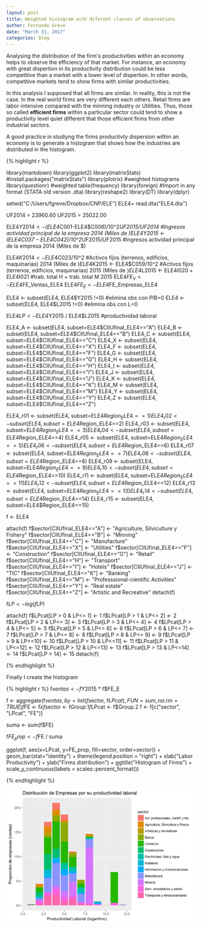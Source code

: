 ```yaml
---
layout: post
title: Weighted histogram with diferent classes of observations
author: Fernando Greve
date: "March 31, 2017"
categories: blog
---
```


Analysing the distribution of the firm's productivities within an economy helps to observe the efficiency of that market. For instance, an economy with great dispertion in its productivity distribution could be less competitive than a market with a lower level of dispertion. In other words, competitive markets tend to show firms with similar productivities.  

In this analysis I supposed that all firms are similar. In reality, this is not the case. In the real world firms are very different each others. Retail firms are labor-intensive compared with the minning industry or Utilities. Thus, those so called **efficient firms** within a particular sector could tend to show a productivity level quiet different that those efficient firms from other industrial sectors.   

A good practice in studiyng the firms productivty dispersion within an economy is to generate a histogram that shows how the industries are distributed in the histogram.



{% highlight r %}

library(markdown) 
library(ggplot2) 
library(matrixStats) #install.packages("matrixStats")
library(plotrix) #weighted histograms
library(questionr) #weighted table(frequency)
library(foreign) #Import in any format (STATA old version .dta)
library(reshape2)
library(DT)
library(dplyr)

setwd("C:/Users/fgreve/Dropbox/CNP/ELE")
ELE4= read.dta("ELE4.dta")

UF2014 = 23960.60
UF2015 = 25022.00

ELE4$Y2014 <- (ELE4$C001-ELE4$C006)/10^2*UF2015/UF2014 #Ingresos actividad principal de la empresa 2014 (Miles de $)
ELE4$Y2015 <- (ELE4$C037-ELE4$C042)/10^2*UF2015/UF2015 #Ingresos actividad principal de la empresa 2014 (Miles de $)

ELE4$K2014 <- ELE4$C023/10^2 #Activos fijos (terrenos, edificios, maquinarias) 2014 (Miles de $)
ELE4$K2015 <- ELE4$C059/10^2 #Activos fijos (terrenos, edificios, maquinarias) 2015 (Miles de $)
ELE4$L2015 <- ELE4$I020 + ELE4$I021 #trab. total H + trab. total M 2015
ELE4$FE_V <- ELE4$FE_Ventas_ELE4
ELE4$FE_E <- ELE4$FE_Empresas_ELE4

ELE4 <- subset(ELE4, ELE4$Y2015 !=0) #elimina obs con PIB=0
ELE4 <- subset(ELE4, ELE4$L2015 !=0) #elimina obs con L=0

ELE4$LP <- ELE4$Y2015 / ELE4$L2015 #productividad laboral

ELE4_A <- subset(ELE4, subset=ELE4$CIIUfinal_ELE4=="A")
ELE4_B <- subset(ELE4, subset=ELE4$CIIUfinal_ELE4=="B")
ELE4_C <- subset(ELE4, subset=ELE4$CIIUfinal_ELE4=="C")
ELE4_X <- subset(ELE4, subset=ELE4$CIIUfinal_ELE4=="X")
ELE4_F <- subset(ELE4, subset=ELE4$CIIUfinal_ELE4=="F")
ELE4_G <- subset(ELE4, subset=ELE4$CIIUfinal_ELE4=="G")
ELE4_H <- subset(ELE4, subset=ELE4$CIIUfinal_ELE4=="H")
ELE4_I <- subset(ELE4, subset=ELE4$CIIUfinal_ELE4=="I")
ELE4_J <- subset(ELE4, subset=ELE4$CIIUfinal_ELE4=="J")
ELE4_K <- subset(ELE4, subset=ELE4$CIIUfinal_ELE4=="K")
ELE4_M <- subset(ELE4, subset=ELE4$CIIUfinal_ELE4=="M")
ELE4_Y <- subset(ELE4, subset=ELE4$CIIUfinal_ELE4=="Y")
ELE4_Z <- subset(ELE4, subset=ELE4$CIIUfinal_ELE4=="Z")

ELE4_r01 <- subset(ELE4, subset=ELE4$Region_ELE4==1)
ELE4_r02 <- subset(ELE4, subset=ELE4$Region_ELE4==2)
ELE4_r03 <- subset(ELE4, subset=ELE4$Region_ELE4==3)
ELE4_r04 <- subset(ELE4, subset=ELE4$Region_ELE4==4)
ELE4_r05 <- subset(ELE4, subset=ELE4$Region_ELE4==5)
ELE4_r06 <- subset(ELE4, subset=ELE4$Region_ELE4==6)
ELE4_r07 <- subset(ELE4, subset=ELE4$Region_ELE4==7)
ELE4_r08 <- subset(ELE4, subset=ELE4$Region_ELE4==8)
ELE4_r09 <- subset(ELE4, subset=ELE4$Region_ELE4==9)
ELE4_r10 <- subset(ELE4, subset=ELE4$Region_ELE4==10)
ELE4_r11 <- subset(ELE4, subset=ELE4$Region_ELE4==11)
ELE4_r12 <- subset(ELE4, subset=ELE4$Region_ELE4==12)
ELE4_r13 <- subset(ELE4, subset=ELE4$Region_ELE4==13)
ELE4_r14 <- subset(ELE4, subset=ELE4$Region_ELE4==14)
ELE4_r15 <- subset(ELE4, subset=ELE4$Region_ELE4==15)

f <- ELE4

attach(f)
f$sector[CIIUfinal_ELE4=="A"] <- "Agriculture, Silviculture y Fishery"
f$sector[CIIUfinal_ELE4=="B"] <- "Minning"
f$sector[CIIUfinal_ELE4=="C"] <- "Manufacture"
f$sector[CIIUfinal_ELE4=="X"] <- "Utilities"
f$sector[CIIUfinal_ELE4=="F"] <- "Construction"
f$sector[CIIUfinal_ELE4=="G"] <- "Retail"
f$sector[CIIUfinal_ELE4=="H"] <- "Transport"
f$sector[CIIUfinal_ELE4=="I"] <- "Hotels"
f$sector[CIIUfinal_ELE4=="J"] <- "TIC"
f$sector[CIIUfinal_ELE4=="K"] <- "Banking"
f$sector[CIIUfinal_ELE4=="M"] <- "Professsional-cientific Activities"
f$sector[CIIUfinal_ELE4=="Y"] <- "Real estate"
f$sector[CIIUfinal_ELE4=="Z"] <- "Artistic and Recreative"
detach(f)

f$LP <- log(f$LP)

attach(f)
f$LPcat[LP > 0   & LP<= 1] <- 1
f$LPcat[LP > 1   & LP<= 2] <- 2
f$LPcat[LP > 2   & LP<= 3] <- 3
f$LPcat[LP > 3   & LP<= 4] <- 4
f$LPcat[LP > 4   & LP<= 5] <- 5
f$LPcat[LP > 5   & LP<= 6] <- 6
f$LPcat[LP > 6   & LP<= 7] <- 7
f$LPcat[LP > 7   & LP<= 8] <- 8
f$LPcat[LP > 8   & LP<= 9] <- 9
f$LPcat[LP > 9   & LP<=10] <- 10
f$LPcat[LP > 10  & LP<=11] <- 11
f$LPcat[LP > 11  & LP<=12] <- 12
f$LPcat[LP > 12  & LP<=13] <- 13
f$LPcat[LP > 13  & LP<=14] <- 14
f$LPcat[LP > 14] <- 15
detach(f)

{% endhighlight %}

Finally I create the histogram


{% highlight r %}
f$ventas <- f$Y2015 * f$FE_E 

f <- aggregate(f$ventas, by=list(f$sector, f$LPcat), FUN=sum, na.rm=TRUE)
f$FE <- f$x 
f$sector <- f$Group.1
f$LPcat <- f$Group.2
f <- f[c("sector", "LPcat", "FE")]

suma <- sum(f$FE)

f$FE_prop <- f$FE / suma

ggplot(f, aes(x=LPcat, y=FE_prop, fill=sector, order=sector)) + geom_bar(stat="identity") + theme(legend.position = "right") + xlab("Labor Productivity") + ylab("Firms distribution") + ggtitle("Histogram of Firms") + scale_y_continuous(labels = scales::percent_format())

{% endhighlight %}

<img src="/figs/2017-03-30-ele_prod/unnamed-chunk-2-1.png" width="500"/>